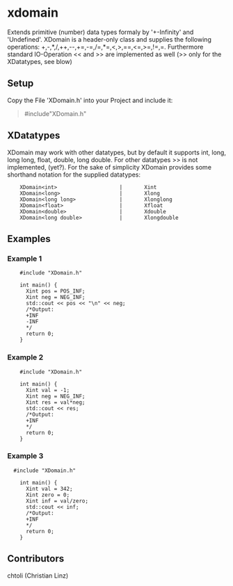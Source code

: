 # xdomain
Extends primitive (number) data types formaly by '+-Infinity' and 'Undefined'. XDomain is a header-only class and supplies the following operations: +,-,\*,/,++,--,+=,-=,/=,*=,<,>,==,<=,>=,!=,=. Furthermore standard IO-Operation << and >> are implemented as well (>> only for the XDatatypes, see blow)

## Setup
Copy the File 'XDomain.h' into your Project and include it:
<blockquote>
<p>#include"XDomain.h"</p>
</blockquote>

## XDatatypes
XDomain may work with other datatypes, but by default it supports int, long, long long, float, double, long double. For other datatypes >> is not implemented, (yet?).
For the sake of simplicity XDomain provides some shorthand notation for the supplied datatypes:

        XDomain<int>                    |       Xint
        XDomain<long>                   |       Xlong
        XDomain<long long>              |       Xlonglong
        XDomain<float>                  |       Xfloat
        XDomain<double>                 |       Xdouble
        XDomain<long double>            |       Xlongdouble

## Examples

### Example 1
        #include "XDomain.h"
        
        int main() {
          Xint pos = POS_INF;
          Xint neg = NEG_INF;
          std::cout << pos << "\n" << neg;
          /*Output:
          +INF
          -INF
          */
          return 0;
        }

### Example 2
        #include "XDomain.h"
        
        int main() {
          Xint val = -1;
          Xint neg = NEG_INF;
          Xint res = val*neg;
          std::cout << res;
          /*Output:
          +INF
          */
          return 0;
        }
        
### Example 3
      #include "XDomain.h"
        
        int main() {
          Xint val = 342;
          Xint zero = 0;
          Xint inf = val/zero;
          std::cout << inf;
          /*Output:
          +INF
          */
          return 0;
        }

## Contributors
chtoli (Christian Linz)
